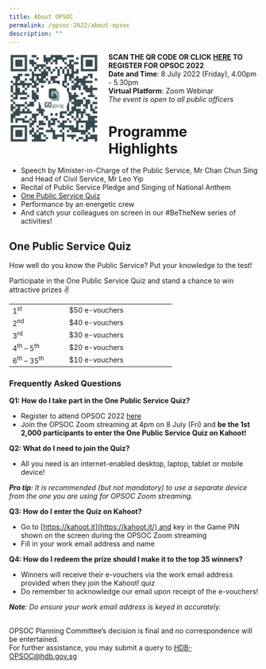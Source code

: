 ```yaml
---
title: About OPSOC
permalink: /opsoc-2022/about-opsoc
description: ""
---
```

<b>SCAN THE QR CODE<img src="/images/opsoc22-qr-registration.png" alt="QR Code" style="width:200px;" align="left"/>
	OR CLICK <a href="https://go.gov.sg/opsoc22-registration"><b>HERE</b></a> TO REGISTER FOR OPSOC 2022 </b><br>
<b>Date and Time</b>: 8 July 2022 (Friday), 4.00pm - 5.30pm<br>
<b>Virtual Platform</b>: Zoom Webinar<br>
<i>The event is open to all public officers</i><br>

# Programme Highlights

* Speech by Minister-in-Charge of the Public Service, Mr Chan Chun Sing and Head of Civil Service, Mr Leo Yip
* Recital of Public Service Pledge and Singing of National Anthem
* <a href="#ops-quiz">One Public Service Quiz</a>
* Performance by an energetic crew
* And catch your colleagues on screen in our #BeTheNew series of activities!

<h2 id="ops-quiz">One Public Service Quiz</h2>

How well do you know the Public Service? Put your knowledge to the test!

Participate in the One Public Service Quiz and stand a chance to win attractive prizes ✌

<table><tbody><tr><td  style="border:none"width="100">1<sup>st</sup></td><td width="200" style="border:none">$50 e-vouchers</td></tr><tr><td width="100" style="border:none">2<sup>nd</sup></td><td width="200" style="border:none">$40 e-vouchers</td></tr><tr><td width="100" style="border:none">3<sup>rd</sup></td><td width="200" style="border:none">$30 e-vouchers</td></tr><tr><td width="100" style="border:none">4<sup>th</sup> – 5<sup>th</sup></td><td width="200" style="border:none">$20 e-vouchers</td></tr><tr><td width="100" style="border:none">6<sup>th</sup> –  35<sup>th</sup></td><td width="200" style="border:none">$10 e-vouchers</td></tr></tbody></table>

### Frequently Asked Questions  
  
**Q1: How do I take part in the One Public Service Quiz?**
* Register to attend OPSOC 2022 [here](https://go.gov.sg/opsoc22-registration)
* Join the OPSOC Zoom streaming at 4pm on 8 July (Fri) and **be the 1st 2,000 participants to enter the One Public Service Quiz on Kahoot!**

  
**Q2: What do I need to join the Quiz?**
*   All you need is an internet-enabled desktop, laptop, tablet or mobile device!

**_Pro tip_**_: It is recommended (but not mandatory) to use a separate device from the one you are using for OPSOC Zoom streaming._

**Q3: How do I enter the Quiz on Kahoot?**
*   Go to [https://kahoot.it](https://kahoot.it/) and key in the Game PIN shown on the screen during the OPSOC Zoom streaming
*   Fill in your work email address and name 

**Q4: How do I redeem the prize should I make it to the top 35 winners?**
*   Winners will receive their e-vouchers via the work email address provided when they join the Kahoot! quiz
*   Do remember to acknowledge our email upon receipt of the e-vouchers!

**_Note_**_: Do ensure your work email address is keyed in accurately._

<br>
OPSOC Planning Committee’s decision is final and no correspondence will be entertained.<br>
For further assistance, you may submit a query to <a href="mailto:HDB-OPSOC@hdb.gov.sg">HDB-OPSOC@hdb.gov.sg</a><br>
<br>